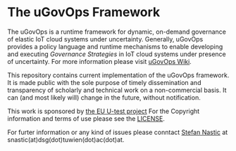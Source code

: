 The uGovOps Framework 
======
The uGovOps is a runtime framework for dynamic, on-demand governance of elastic IoT cloud systems under uncertainty.
Generally, uGovOps provides a policy language and runtime mechanisms to enable developing and executing *Governance Strategies* in IoT cloud systems under presence of uncertainty. For more information please visit [uGovOps Wiki][2].  

This repository contains current implementation of the uGovOps framework. It is made public with the sole purpose of timely dissemination and transparency of scholarly and technical work on a non-commercial basis. It can (and most likely will) change in the future, without notification. 

This work is sponsored by [the EU U-test project](http://www.u-test.eu)
For the Copyright information and terms of use please see the [LICENSE](https://github.com/tuwiendsg/uGovOps/blob/master/LICENSE). 

For furter information or any kind of issues please conntact [Stefan Nastic][1] at snastic(at)dsg(dot)tuwien(dot)ac(dot)at.



  [1]:http://dsg.tuwien.ac.at/staff/snastic/
  [2]:https://github.com/tuwiendsg/uGovOps/wiki/Overview-of-uGovOps
